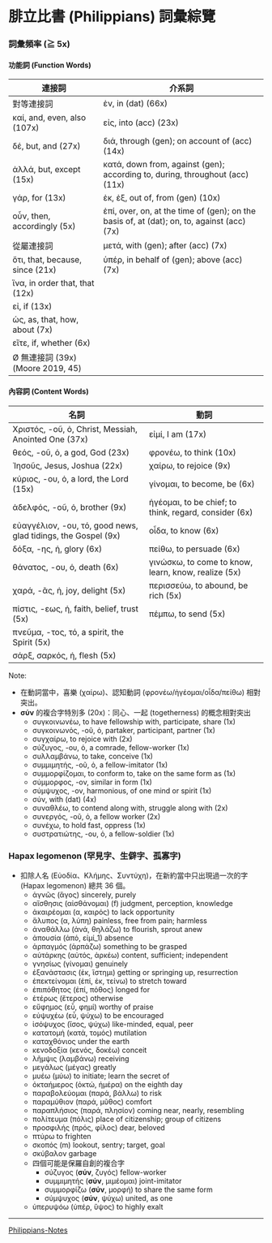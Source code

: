 # 腓立比書 (Philippians) 詞彙綜覽

### 詞彙頻率 (≧ 5x)
 
 #### 功能詞 (Function Words)

| 連接詞                             | 介系詞                                                                                        |
|---------------------------------|--------------------------------------------------------------------------------------------|
| 對等連接詞                           | ἐν, in (dat) (66x)                                                                         |
| καί, and, even, also (107x)     | εἰς, into (acc) (23x)                                                                      |
| δέ, but, and (27x)              | διά, through (gen); on account of (acc) (14x)                                              |
| ἀλλά, but, except (15x)         | κατά, down from, against (gen); according to, during, throughout (acc) (11x)               |
| γάρ, for (13x)                  | ἐκ, ἐξ, out of, from (gen) (10x)                                                           |
| οὖν, then, accordingly (5x)     | ἐπί, over, on, at the time of (gen); on the basis of, at (dat); on, to, against (acc) (7x) |
| 從屬連接詞                           | μετά, with (gen); after (acc) (7x)                                                         |
| ὅτι, that, because, since (21x) | ὑπέρ, in behalf of (gen); above (acc) (7x)                                                 |
| ἵνα, in order that, that (12x)  |                                                                                            |
| εἰ, if (13x)                    |                                                                                            |
| ὡς, as, that, how, about (7x)   |                                                                                            |
| εἴτε, if, whether (6x)          |                                                                                            |
| Ø 無連接詞 (39x) (Moore 2019, 45)   | |



 #### 內容詞 (Content Words)

| 名詞                                                            | 動詞 |
|---------------------------------------------------------------|-------------------------------------------------------|
| Χριστός, -οῦ, ὁ, Christ, Messiah, Anointed One (37x)          | εἰμί, I am (17x)                                      |
| θεός, -οῦ, ὁ, a god, God (23x)                                | φρονέω, to think (10x)                                |
| Ἰησοῦς, Jesus, Joshua (22x)                                   | χαίρω, to rejoice (9x)                                |
| κύριος, -ου, ὁ, a lord, the Lord (15x)                        | γίνομαι, to become, be (6x)                           |
| ἀδελφός, -οῦ, ὁ, brother (9x)                                 | ἡγέομαι, to be chief; to think, regard, consider (6x) |
| εὐαγγέλιον, -ου, τό, good news, glad tidings, the Gospel (9x) | οἶδα, to know (6x)                                    |
| δόξα, -ης, ἡ, glory (6x)                                      | πείθω, to persuade (6x)                               |
| θάνατος, -ου, ὁ, death (6x)                                   | γινώσκω, to come to know, learn, know, realize (5x)   |
| χαρά, -ᾶς, ἡ, joy, delight (5x)                               | περισσεύω, to abound, be rich (5x)                    |
| πίστις, -εως, ἡ, faith, belief, trust (5x)                    | πέμπω, to send (5x)                                   |
| πνεῦμα, -τος, τό, a spirit, the Spirit (5x)                   |                                                       |
| σάρξ, σαρκός, ἡ, flesh (5x)                                    | |

Note: 
- 在動詞當中，喜樂 (χαίρω)、認知動詞 (φρονέω/ἡγέομαι/οἶδα/πείθω) 相對突出。
- <strong>σύν</strong> 的複合字特別多 (20x)：同心、一起 (togetherness) 的概念相對突出
	- συγκοινωνέω, to have fellowship with, participate, share (1x)
	- συγκοινωνός, -οῦ, ὁ, partaker, participant, partner (1x)
	- συγχαίρω, to rejoice with (2x)
	- σύζυγος, -ου, ὁ, a comrade, fellow-worker (1x)
	- συλλαμβάνω, to take, conceive (1x)
	- συμμιμητής, -οῦ, ὁ, a fellow-imitator (1x)
	- συμμορφίζομαι, to conform to, take on the same form as (1x)
	- σύμμορφος, -ον, similar in form (1x)
	- σύμψυχος, -ον, harmonious, of one mind or spirit (1x)
	- σύν, with (dat) (4x)
	- συναθλέω, to contend along with, struggle along with (2x)
	- συνεργός, -οῦ, ὁ, a fellow worker (2x)
	- συνέχω, to hold fast, oppress (1x)
	- συστρατιώτης, -ου, ὁ, a fellow-soldier (1x)


### Hapax legomenon (罕見字、生僻字、孤寡字)

- 扣除人名 (Εὐοδία、Κλήμης、Συντύχη)，在新約當中只出現過一次的字 (Hapax legomenon) 總共 36 個。
	- ἁγνῶς	(ἅγος)	sincerely, purely
	- αἴσθησις	(αἰσθάνομαι)	(f) judgment, perception, knowledge
	- ἀκαιρέομαι	(α, καιρός)	to lack opportunity
	- ἄλυπος	(α, λύπη)	painless, free from pain; harmless
	- ἀναθάλλω	(ἀνά, θηλάζω)	to flourish, sprout anew
	- ἀπουσία	(ἀπό, εἰμί_1)	absence
	- ἁρπαγμός	(ἁρπάζω)	something to be grasped
	- αὐτάρκης	(αὐτός, ἀρκέω)	content, sufficient; independent
	- γνησίως	(γίνομαι)	genuinely
	- ἐξανάστασις	(ἐκ, ἵστημι)	getting or springing up, resurrection
	- ἐπεκτείνομαι	(ἐπί, ἐκ, τείνω)	to stretch toward
	- ἐπιπόθητος	(ἐπί, πόθος)	longed for
	- ἑτέρως	(ἕτερος)	otherwise
	- εὔφημος	(εὖ, φημί)	worthy of praise
	- εὐψυχέω	(εὖ, ψύχω)	to be encouraged
	- ἰσόψυχος	(ἴσος, ψύχω)	like-minded, equal, peer
	- κατατομή	(κατά, τομός)	mutilation
	- καταχθόνιος	under the earth
	- κενοδοξία	(κενός, δοκέω)	conceit
	- λῆμψις	(λαμβάνω)	receiving
	- μεγάλως	(μέγας)	greatly
	- μυέω	(μύω)	to initiate; learn the secret of
	- ὀκταήμερος	(ὀκτώ, ἡμέρα)	on the eighth day
	- παραβολεύομαι	(παρά, βάλλω)	to risk
	- παραμύθιον	(παρά, μῦθος)	comfort
	- παραπλήσιος	(παρά, πλησίον)	coming near, nearly, resembling
	- πολίτευμα	(πόλις)	place of citizenship; group of citizens
	- προσφιλής	(πρός, φίλος)	dear, beloved
	- πτύρω	to frighten
	- σκοπός	(m) lookout, sentry; target, goal
	- σκύβαλον	garbage
	- 四個可能是保羅自創的複合字
		- σύζυγος	(<strong>σύν</strong>, ζυγός)	fellow-worker
		- συμμιμητής	(<strong>σύν</strong>, μιμέομαι)	joint-imitator
		- συμμορφίζω	(<strong>σύν</strong>, μορφή)	to share the same form
		- σύμψυχος	(<strong>σύν</strong>, ψύχω)	united, as one
	- ὑπερυψόω	(ὑπέρ, ὕψος)	to highly exalt



---
[Philippians-Notes](Philippians-Notes.md)